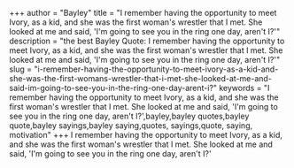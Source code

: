+++
author = "Bayley"
title = "I remember having the opportunity to meet Ivory, as a kid, and she was the first woman's wrestler that I met. She looked at me and said, 'I'm going to see you in the ring one day, aren't I?'"
description = "the best Bayley Quote: I remember having the opportunity to meet Ivory, as a kid, and she was the first woman's wrestler that I met. She looked at me and said, 'I'm going to see you in the ring one day, aren't I?'"
slug = "i-remember-having-the-opportunity-to-meet-ivory-as-a-kid-and-she-was-the-first-womans-wrestler-that-i-met-she-looked-at-me-and-said-im-going-to-see-you-in-the-ring-one-day-arent-i?"
keywords = "I remember having the opportunity to meet Ivory, as a kid, and she was the first woman's wrestler that I met. She looked at me and said, 'I'm going to see you in the ring one day, aren't I?',bayley,bayley quotes,bayley quote,bayley sayings,bayley saying,quotes, sayings,quote, saying, motivation"
+++
I remember having the opportunity to meet Ivory, as a kid, and she was the first woman's wrestler that I met. She looked at me and said, 'I'm going to see you in the ring one day, aren't I?'
